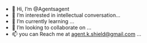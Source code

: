 - 👋 Hi, I’m @Agentsagent
- 👀 I’m interested in intellectual conversation...
- 🌱 I’m currently learning ...
- 💞️ I’m looking to collaborate on ...
- 📫 you can Reach me at agent.k.shield@gmail.com ...

<!---
Agentsagent/Agentsagent is a ✨ special ✨ repository because its `README.md` (this file) appears on your GitHub profile.
You can click the Preview link to take a look at your changes.
--->
